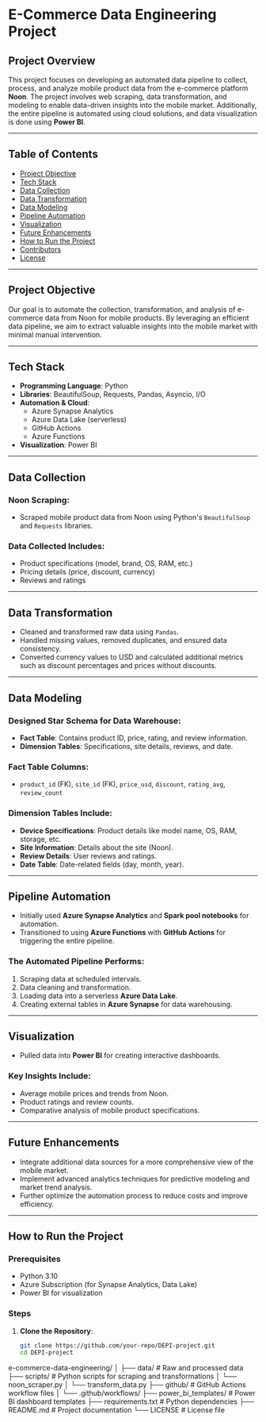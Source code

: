 # E-Commerce Data Engineering Project

## Project Overview
This project focuses on developing an automated data pipeline to collect, process, and analyze mobile product data from the e-commerce platform **Noon**. The project involves web scraping, data transformation, and modeling to enable data-driven insights into the mobile market. Additionally, the entire pipeline is automated using cloud solutions, and data visualization is done using **Power BI**.

---

## Table of Contents
- [Project Objective](#project-objective)
- [Tech Stack](#tech-stack)
- [Data Collection](#data-collection)
- [Data Transformation](#data-transformation)
- [Data Modeling](#data-modeling)
- [Pipeline Automation](#pipeline-automation)
- [Visualization](#visualization)
- [Future Enhancements](#future-enhancements)
- [How to Run the Project](#how-to-run-the-project)
- [Contributors](#contributors)
- [License](#license)

---

## Project Objective
Our goal is to automate the collection, transformation, and analysis of e-commerce data from Noon for mobile products. By leveraging an efficient data pipeline, we aim to extract valuable insights into the mobile market with minimal manual intervention.

---

## Tech Stack
- **Programming Language**: Python
- **Libraries**: BeautifulSoup, Requests, Pandas, Asyncio, I/O
- **Automation & Cloud**:
  - Azure Synapse Analytics
  - Azure Data Lake (serverless)
  - GitHub Actions
  - Azure Functions
- **Visualization**: Power BI

---

## Data Collection

### Noon Scraping:
- Scraped mobile product data from Noon using Python's `BeautifulSoup` and `Requests` libraries.

### Data Collected Includes:
- Product specifications (model, brand, OS, RAM, etc.)
- Pricing details (price, discount, currency)
- Reviews and ratings

---

## Data Transformation
- Cleaned and transformed raw data using `Pandas`.
- Handled missing values, removed duplicates, and ensured data consistency.
- Converted currency values to USD and calculated additional metrics such as discount percentages and prices without discounts.

---

## Data Modeling

### Designed Star Schema for Data Warehouse:
- **Fact Table**: Contains product ID, price, rating, and review information.
- **Dimension Tables**: Specifications, site details, reviews, and date.

### Fact Table Columns:
- `product_id` (FK), `site_id` (FK), `price_usd`, `discount`, `rating_avg`, `review_count`

### Dimension Tables Include:
- **Device Specifications**: Product details like model name, OS, RAM, storage, etc.
- **Site Information**: Details about the site (Noon).
- **Review Details**: User reviews and ratings.
- **Date Table**: Date-related fields (day, month, year).

---

## Pipeline Automation
- Initially used **Azure Synapse Analytics** and **Spark pool notebooks** for automation.
- Transitioned to using **Azure Functions** with **GitHub Actions** for triggering the entire pipeline.

### The Automated Pipeline Performs:
1. Scraping data at scheduled intervals.
2. Data cleaning and transformation.
3. Loading data into a serverless **Azure Data Lake**.
4. Creating external tables in **Azure Synapse** for data warehousing.

---

## Visualization
- Pulled data into **Power BI** for creating interactive dashboards.

### Key Insights Include:
- Average mobile prices and trends from Noon.
- Product ratings and review counts.
- Comparative analysis of mobile product specifications.

---

## Future Enhancements
- Integrate additional data sources for a more comprehensive view of the mobile market.
- Implement advanced analytics techniques for predictive modeling and market trend analysis.
- Further optimize the automation process to reduce costs and improve efficiency.

---

## How to Run the Project

### Prerequisites
- Python 3.10
- Azure Subscription (for Synapse Analytics, Data Lake)
- Power BI for visualization

### Steps

1. **Clone the Repository**:
   ```bash
   git clone https://github.com/your-repo/DEPI-project.git
   cd DEPI-project
e-commerce-data-engineering/
│
├── data/                        # Raw and processed data
├── scripts/                     # Python scripts for scraping and transformations
│   └── noon_scraper.py
│   └── transform_data.py
├── github/                      # GitHub Actions workflow files
│   └── .github/workflows/
├── power_bi_templates/           # Power BI dashboard templates
├── requirements.txt              # Python dependencies
├── README.md                     # Project documentation
└── LICENSE                       # License file


